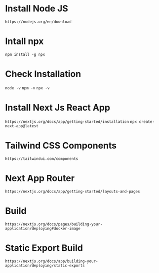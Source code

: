 # Install Node JS
`https://nodejs.org/en/download`


# Intall npx
`npm install -g npx`


# Check Installation
`node -v`
`npm -v`
`npx -v`


# Install Next Js React App
`https://nextjs.org/docs/app/getting-started/installation`
`npx create-next-app@latest`


# Tailwind CSS Components
`https://tailwindui.com/components`


# Next App Router
`https://nextjs.org/docs/app/getting-started/layouts-and-pages`


# Build
`https://nextjs.org/docs/pages/building-your-application/deploying#docker-image`

# Static Export Build
`https://nextjs.org/docs/app/building-your-application/deploying/static-exports`
